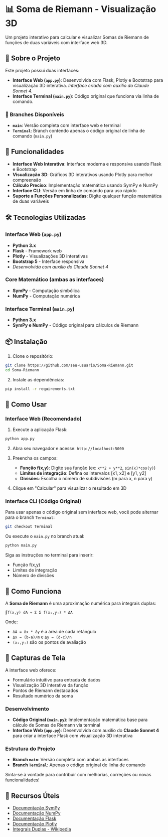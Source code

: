 # 📊 Soma de Riemann - Visualização 3D

Um projeto interativo para calcular e visualizar Somas de Riemann de funções de duas variáveis com interface web 3D.

## 📝 Sobre o Projeto

Este projeto possui duas interfaces:
- **Interface Web (`app.py`)**: Desenvolvida com Flask, Plotly e Bootstrap para visualização 3D interativa. *Interface criada com auxílio do Claude Sonnet 4.*
- **Interface Terminal (`main.py`)**: Código original que funciona via linha de comando.

### 🌿 Branches Disponíveis

- **`main`**: Versão completa com interface web e terminal
- **`Terminal`**: Branch contendo apenas o código original de linha de comando (`main.py`)

## 🚀 Funcionalidades

- **Interface Web Interativa**: Interface moderna e responsiva usando Flask e Bootstrap
- **Visualização 3D**: Gráficos 3D interativos usando Plotly para melhor compreensão
- **Cálculo Preciso**: Implementação matemática usando SymPy e NumPy
- **Interface CLI**: Versão em linha de comando para uso rápido
- **Suporte a Funções Personalizadas**: Digite qualquer função matemática de duas variáveis

## 🛠️ Tecnologias Utilizadas

### Interface Web (`app.py`)
- **Python 3.x**
- **Flask** - Framework web
- **Plotly** - Visualizações 3D interativas
- **Bootstrap 5** - Interface responsiva
- *Desenvolvida com auxílio do Claude Sonnet 4*

### Core Matemático (ambas as interfaces)
- **SymPy** - Computação simbólica
- **NumPy** - Computação numérica

### Interface Terminal (`main.py`)
- **Python 3.x** 
- **SymPy e NumPy** - Código original para cálculos de Riemann

## 📦 Instalação

1. Clone o repositório:
```bash
git clone https://github.com/seu-usuario/Soma-Riemann.git
cd Soma-Riemann
```

2. Instale as dependências:
```bash
pip install -r requirements.txt
```

## 🎯 Como Usar

### Interface Web (Recomendado)

1. Execute a aplicação Flask:
```bash
python app.py
```

2. Abra seu navegador e acesse: `http://localhost:5000`

3. Preencha os campos:
   - **Função f(x,y)**: Digite sua função (ex: `x**2 + y**2`, `sin(x)*cos(y)`)
   - **Limites de integração**: Defina os intervalos [x1, x2] e [y1, y2]
   - **Divisões**: Escolha o número de subdivisões (m para x, n para y)

4. Clique em "Calcular" para visualizar o resultado em 3D

### Interface CLI (Código Original)

Para usar apenas o código original sem interface web, você pode alternar para o branch `Terminal`:

```bash
git checkout Terminal
```

Ou execute o `main.py` no branch atual:

```bash
python main.py
```

Siga as instruções no terminal para inserir:
   - Função f(x,y)
   - Limites de integração
   - Número de divisões


## 🧮 Como Funciona

A **Soma de Riemann** é uma aproximação numérica para integrais duplas:

```
∬f(x,y) dA ≈ Σ Σ f(xᵢ,yⱼ) * ΔA
```

Onde:
- `ΔA = Δx * Δy` é a área de cada retângulo
- `Δx = (b-a)/m` e `Δy = (d-c)/n`
- `(xᵢ,yⱼ)` são os pontos de avaliação

## 🎨 Capturas de Tela

A interface web oferece:
- Formulário intuitivo para entrada de dados
- Visualização 3D interativa da função
- Pontos de Riemann destacados
- Resultado numérico da soma

### Desenvolvimento
- **Código Original (`main.py`)**: Implementação matemática base para cálculo de Somas de Riemann via terminal
- **Interface Web (`app.py`)**: Desenvolvida com auxílio do **Claude Sonnet 4** para criar a interface Flask com visualização 3D interativa

### Estrutura do Projeto
- **Branch `main`**: Versão completa com ambas as interfaces
- **Branch `Terminal`**: Apenas o código original de linha de comando

Sinta-se à vontade para contribuir com melhorias, correções ou novas funcionalidades!

## 🔗 Recursos Úteis

- [Documentação SymPy](https://docs.sympy.org/)
- [Documentação NumPy](https://numpy.org/doc/)
- [Documentação Flask](https://flask.palletsprojects.com/)
- [Documentação Plotly](https://plotly.com/python/)
- [Integrais Duplas - Wikipedia](https://pt.wikipedia.org/wiki/Integral_dupla)

